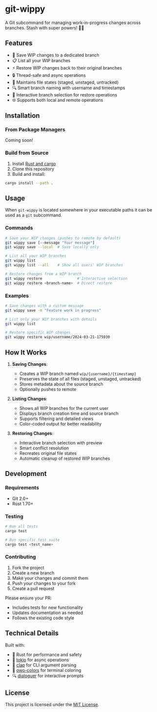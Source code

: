 # git-wippy

A Git subcommand for managing work-in-progress changes across branches. Stash with super powers! 🦸‍♂️

## Features

- 🔄 Save WIP changes to a dedicated branch
- 📋 List all your WIP branches
- ⚡ Restore WIP changes back to their original branches
- 🔒 Thread-safe and async operations
- 🌟 Maintains file states (staged, unstaged, untracked)
- 🔍 Smart branch naming with username and timestamps
- 🔄 Interactive branch selection for restore operations
- 🌐 Supports both local and remote operations

## Installation

### From Package Managers

Coming soon!

### Build from Source

1. Install [Rust and cargo](https://www.rust-lang.org/tools/install)
2. Clone this repository
3. Build and install:

```bash
cargo install --path .
```

## Usage

When `git-wippy` is located somewhere in your executable paths it can be used as a `git` subcommand.

### Commands

```bash
# Save your WIP changes (pushes to remote by default)
git wippy save [--message "Your message"]
git wippy save --local  # Save locally only

# List all your WIP branches
git wippy list
git wippy list --all    # Show all users' WIP branches

# Restore changes from a WIP branch
git wippy restore                # Interactive selection
git wippy restore <branch-name>  # Direct restore
```

### Examples

```bash
# Save changes with a custom message
git wippy save -m "Feature work in progress"

# List only your WIP branches with details
git wippy list

# Restore specific WIP changes
git wippy restore wip/username/2024-03-21-175930
```

## How It Works

1. **Saving Changes**:

   - Creates a WIP branch named `wip/{username}/{timestamp}`
   - Preserves the state of all files (staged, unstaged, untracked)
   - Stores metadata about the source branch
   - Optionally pushes to remote

2. **Listing Changes**:

   - Shows all WIP branches for the current user
   - Displays branch creation time and source branch
   - Supports filtering and detailed views
   - Color-coded output for better readability

3. **Restoring Changes**:
   - Interactive branch selection with preview
   - Smart conflict resolution
   - Recreates original file states
   - Automatic cleanup of restored WIP branches

## Development

### Requirements

- Git 2.0+
- Rust 1.70+

### Testing

```bash
# Run all tests
cargo test

# Run specific test suite
cargo test <test_name>
```

### Contributing

1. Fork the project
2. Create a new branch
3. Make your changes and commit them
4. Push your changes to your fork
5. Create a pull request

Please ensure your PR:

- Includes tests for new functionality
- Updates documentation as needed
- Follows the existing code style

## Technical Details

Built with:

- 🦀 Rust for performance and safety
- 🔄 [tokio](https://tokio.rs/) for async operations
- 📎 [clap](https://clap.rs/) for CLI argument parsing
- 🎨 [owo-colors](https://docs.rs/owo-colors/) for terminal coloring
- 🔍 [dialoguer](https://docs.rs/dialoguer/) for interactive prompts

## License

This project is licensed under the [MIT License](./LICENSE).
